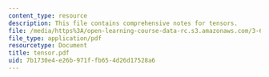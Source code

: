 ```yaml
---
content_type: resource
description: This file contains comprehensive notes for tensors.
file: /media/https%3A/open-learning-course-data-rc.s3.amazonaws.com/3-60-symmetry-structure-and-tensor-properties-of-materials-fall-2005/7b1730e4e26b971ffb654d26d17528a6_tensor.pdf
file_type: application/pdf
resourcetype: Document
title: tensor.pdf
uid: 7b1730e4-e26b-971f-fb65-4d26d17528a6
---
```

